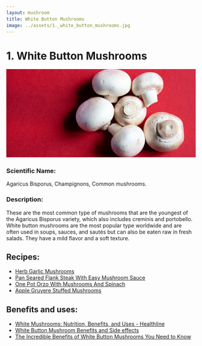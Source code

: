 ```yaml
---
layout: mushroom
title: White Button Mushrooms
image: ../assets/1._white_button_mushrooms.jpg
---
```


# 1. White Button Mushrooms

![1. White Button Mushrooms](../assets/1._white_button_mushrooms.jpg)

### Scientific Name:
Agaricus Bisporus, Champignons, Common mushrooms.

### Description:
These are the most common type of mushrooms that are the youngest of the Agaricus Bisporus variety, which also includes creminis and portobello. White button mushrooms are the most popular type worldwide and are often used in soups, sauces, and sautés but can also be eaten raw in fresh salads. They have a mild flavor and a soft texture.

## Recipes:
- [Herb Garlic Mushrooms](https://www.sidechef.com/de/recipes/19907/herb_garlic_mushrooms/)
- [Pan Seared Flank Steak With Easy Mushroom Sauce](https://www.sidechef.com/de/recipes/106133/pan_seared_flank_steak_with_easy_mushroom_sauce/)
- [One Pot Orzo With Mushrooms And Spinach](https://www.sidechef.com/de/recipes/67625/one_pot_orzo_with_mushrooms_and_spinach/)
- [Apple Gruyere Stuffed Mushrooms](https://www.sidechef.com/de/recipes/5253/apple_gruyere_stuffed_mushrooms/)

## Benefits and uses:
- [White Mushrooms: Nutrition, Benefits, and Uses - Healthline](https://www.healthline.com/nutrition/white-mushroom-nutrition)
- [White Button Mushroom Benefits and Side effects](https://foodthesis.com/white-button-mushroom-health-benefits-and-side-effects/)
- [The Incredible Benefits of White Button Mushrooms You Need to Know](https://mushroomcove.com/mushroom-health-benefits/benefits-of-white-button-mushrooms/)
